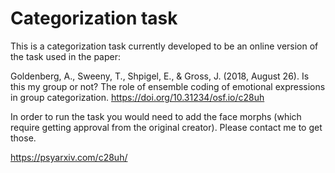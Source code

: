 
# Categorization task

This is a categorization task currently developed to be an online version of the task used in the paper: 

Goldenberg, A., Sweeny, T., Shpigel, E., & Gross, J. (2018, August 26). Is this my group or not? The role of ensemble coding of emotional expressions in group categorization. https://doi.org/10.31234/osf.io/c28uh

In order to run the task you would need to add the face morphs (which require getting approval from the original creator). Please contact me to get those.


https://psyarxiv.com/c28uh/
